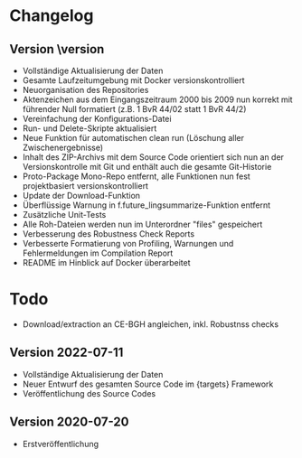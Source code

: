 # Changelog

## Version \version

- Vollständige Aktualisierung der Daten
- Gesamte Laufzeitumgebung mit Docker versionskontrolliert
- Neuorganisation des Repositories
- Aktenzeichen aus dem Eingangszeitraum 2000 bis 2009 nun korrekt mit führender Null formatiert (z.B. 1 BvR 44/02 statt 1 BvR 44/2)
- Vereinfachung der Konfigurations-Datei
- Run- und Delete-Skripte aktualisiert
- Neue Funktion für automatischen clean run (Löschung aller Zwischenergebnisse)
- Inhalt des ZIP-Archivs mit dem Source Code orientiert sich nun an der Versionskontrolle mit Git und enthält auch die gesamte Git-Historie
- Proto-Package Mono-Repo entfernt, alle Funktionen nun fest projektbasiert versionskontrolliert
- Update der Download-Funktion
- Überflüssige Warnung in f.future_lingsummarize-Funktion entfernt
- Zusätzliche Unit-Tests
- Alle Roh-Dateien werden nun im Unterordner "files" gespeichert
- Verbesserung des Robustness Check Reports
- Verbesserte Formatierung von Profiling, Warnungen und Fehlermeldungen im Compilation Report
- README im Hinblick auf Docker überarbeitet




# Todo

- Download/extraction an CE-BGH angleichen, inkl. Robustnss checks



## Version 2022-07-11

- Vollständige Aktualisierung der Daten
- Neuer Entwurf des gesamten Source Code im {targets} Framework
- Veröffentlichung des Source Codes

## Version 2020-07-20

- Erstveröffentlichung
